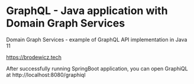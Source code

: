 # GraphQL - Java application with Domain Graph Services
Domain Graph Services - example of GraphQL API implementation in Java 11

https://brodewicz.tech

After successfully running SpringBoot application, you can open GraphiQL at http://localhost:8080/graphiql
